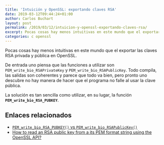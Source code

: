 ```yaml
---
title: 'Intuición y OpenSSL: exportando claves RSA'
date: 2019-03-12T09:44:24+01:00
author: Carlos Buchart
layout: post
permalink: /2019/03/12/intuicion-y-openssl-exportando-claves-rsa/
excerpt: Pocas cosas hay menos intuitivas en este mundo que el exportar las claves RSA privada y pública en OpenSSL. Veamos cómo hacerlo correctamente.
categories: c openssl
---
```

Pocas cosas hay menos intuitivas en este mundo que el exportar las claves RSA privada y pública en OpenSSL.

De entrada uno piensa que las funciones a utilizar son `PEM_write_bio_RSAPrivateKey` y `PEM_write_bio_RSAPublicKey`. Todo compila, las salidas son coherentes y parece que todo va bien, pero pronto uno descubre no hay manera de hacer que el programa no falle al usar la clave pública.

La solución es tan sencilla como utilizar, en su lugar, la función **`PEM_write_bio_RSA_PUBKEY`**.

## Enlaces relacionados

- [`PEM_write_bio_RSA_PUBKEY()` vs `PEM_write_bio_RSAPublicKey()`](https://dmiyakawa.blogspot.com/2013/03/pemwritebiorsapubkey-vs.html)
- [How to read an RSA public key from a its PEM format string using the OpenSSL API?](https://stackoverflow.com/a/42484452/1485885)
